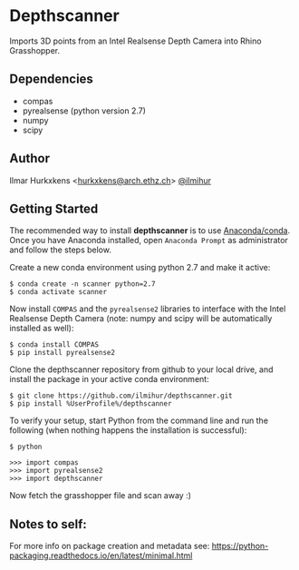 # Depthscanner
Imports 3D points from an Intel Realsense Depth Camera into Rhino Grasshopper.

## Dependencies
- compas
- pyrealsense (python version 2.7)
- numpy
- scipy

## Author

Ilmar Hurkxkens <<hurkxkens@arch.ethz.ch>> [@ilmihur](https://github.com/ilmihur/)

## Getting Started

The recommended way to install **depthscanner** is to use [Anaconda/conda](https://conda.io/docs/). Once you have Anaconda installed, open `Anaconda Prompt` as administrator and follow the steps below.

Create a new conda environment using python 2.7 and make it active: 

    $ conda create -n scanner python=2.7
    $ conda activate scanner
    
Now install `COMPAS` and the `pyrealsense2` libraries to interface with the Intel Realsense Depth Camera (note: numpy and scipy will be automatically installed as well): 

    $ conda install COMPAS
    $ pip install pyrealsense2
    
Clone the depthscanner repository from github to your local drive, and install the package in your active conda environment:
    
    $ git clone https://github.com/ilmihur/depthscanner.git  
    $ pip install %UserProfile%/depthscanner
    
To verify your setup, start Python from the command line and run the following (when nothing happens the installation is successful):

    $ python
    
    >>> import compas
    >>> import pyrealsense2
    >>> import depthscanner

Now fetch the grasshopper file and scan away :)


## Notes to self:
For more info on package creation and metadata see:
https://python-packaging.readthedocs.io/en/latest/minimal.html
